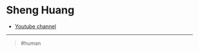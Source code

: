 # Sheng Huang

- [Youtube channel](<https://www.youtube.com/channel/UCD-TO23_eui_SP2RwZL1V0g>)

---

> #human
